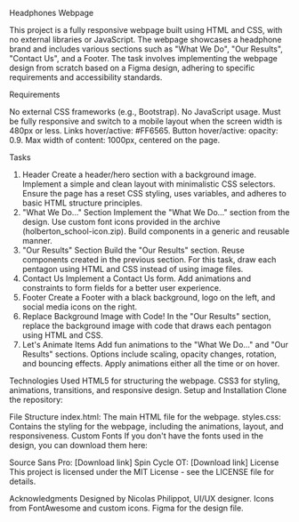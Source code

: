 Headphones Webpage


This project is a fully responsive webpage built using HTML and CSS, with no external libraries or JavaScript. The webpage showcases a headphone brand and includes various sections such as "What We Do", "Our Results", "Contact Us", and a Footer. The task involves implementing the webpage design from scratch based on a Figma design, adhering to specific requirements and accessibility standards.

Requirements

No external CSS frameworks (e.g., Bootstrap).
No JavaScript usage.
Must be fully responsive and switch to a mobile layout when the screen width is 480px or less.
Links hover/active: #FF6565.
Button hover/active: opacity: 0.9.
Max width of content: 1000px, centered on the page.


Tasks
1. Header
Create a header/hero section with a background image.
Implement a simple and clean layout with minimalistic CSS selectors.
Ensure the page has a reset CSS styling, uses variables, and adheres to basic HTML structure principles.
2. "What We Do..." Section
Implement the "What We Do..." section from the design.
Use custom font icons provided in the archive (holberton_school-icon.zip).
Build components in a generic and reusable manner.
3. "Our Results" Section
Build the "Our Results" section.
Reuse components created in the previous section.
For this task, draw each pentagon using HTML and CSS instead of using image files.
4. Contact Us
Implement a Contact Us form.
Add animations and constraints to form fields for a better user experience.
5. Footer
Create a Footer with a black background, logo on the left, and social media icons on the right.
6. Replace Background Image with Code!
In the "Our Results" section, replace the background image with code that draws each pentagon using HTML and CSS.
7. Let's Animate Items
Add fun animations to the "What We Do..." and "Our Results" sections. Options include scaling, opacity changes, rotation, and bouncing effects.
Apply animations either all the time or on hover.


Technologies Used
HTML5 for structuring the webpage.
CSS3 for styling, animations, transitions, and responsive design.
Setup and Installation
Clone the repository:



File Structure
index.html: The main HTML file for the webpage.
styles.css: Contains the styling for the webpage, including the animations, layout, and responsiveness.
Custom Fonts
If you don't have the fonts used in the design, you can download them here:

Source Sans Pro: [Download link]
Spin Cycle OT: [Download link]
License
This project is licensed under the MIT License - see the LICENSE file for details.

Acknowledgments
Designed by Nicolas Philippot, UI/UX designer.
Icons from FontAwesome and custom icons.
Figma for the design file.
